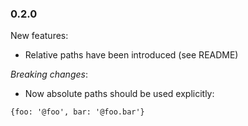 ### 0.2.0
New features:
- Relative paths have been introduced (see README)

*Breaking changes*:
- Now absolute paths should be used explicitly:
```
{foo: '@foo', bar: '@foo.bar'}
```
